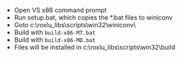  * Open VS x86 command prompt
 * Run setup.bat, which copies the *.bat files to winiconv
 * Goto c:\roxlu_libs\scripts\win32\winiconv\
 * Build with `build-x86-MT.bat` 
 * Build with `build-x86-MD.bat` 
 * Files will be installed in c:\roxlu_libs\scripts\win32\build
